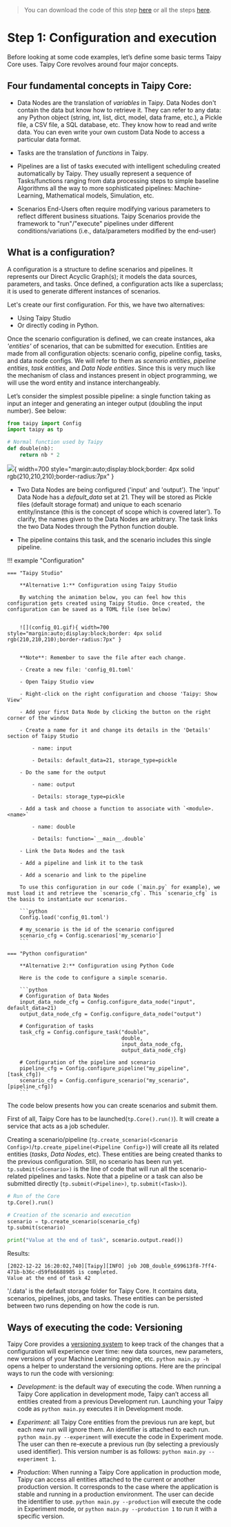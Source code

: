 > You can download the code of this step [here](../src/step_01.py) or all the steps [here](https://github.com/Avaiga/taipy-getting-started-core/tree/develop/src).

# Step 1: Configuration and execution

Before looking at some code examples, let’s define some basic terms Taipy Core uses. Taipy Core revolves around four major concepts.

## Four fundamental concepts in Taipy Core:
- Data Nodes are the translation of _variables_ in Taipy. Data Nodes don't contain the data but know how to retrieve it. They can refer to any data: any Python object (string, int, list, dict, model, data frame, etc.), a Pickle file, a CSV file, a SQL database, etc. They know how to read and write data. You can even write your own custom Data Node to access a particular data format.

- Tasks are the translation of _functions_ in Taipy.

- Pipelines are a list of tasks executed with intelligent scheduling created automatically by Taipy. They usually represent a sequence of Tasks/functions ranging from data processing steps to simple baseline Algorithms all the way to more sophisticated pipelines: Machine-Learning, Mathematical models, Simulation, etc.

- Scenarios End-Users often require modifying various parameters to reflect different business situations. Taipy Scenarios provide the framework to "run"/"execute" pipelines under different conditions/variations (i.e., data/parameters modified by the end-user)


## What is a configuration?

A configuration is a structure to define scenarios and pipelines. It represents our Direct Acyclic Graph(s); it models the data sources, parameters, and tasks. Once defined, a configuration acts like a superclass; it is used to generate different instances of scenarios.


Let's create our first configuration. For this, we have two alternatives:

- Using Taipy Studio
- Or directly coding in Python.

Once the scenario configuration is defined, we can create instances, aka *'entities'* of scenarios, that can be submitted for execution. Entities are made from all configuration objects: scenario config, pipeline config, tasks, and data node configs. We will refer to them as _scenario entities_, _pipeline entities_, _task entities_, and _Data Node entities_. Since this is very much like the mechanism of class and instances present in object programming, we will use the word entity and instance interchangeably. 

Let’s consider the simplest possible pipeline: a single function taking as input an integer and generating an integer output (doubling the input number). See below:


```python
from taipy import Config
import taipy as tp

# Normal function used by Taipy
def double(nb):
    return nb * 2
```

![](config_01.svg){ width=700 style="margin:auto;display:block;border: 4px solid rgb(210,210,210);border-radius:7px" }

- Two Data Nodes are being configured ('input' and 'output'). The 'input' Data Node has a _default_data_ set at 21. They will be stored as Pickle files (default storage format) and unique to each scenario entity/instance (this is the concept of scope which is covered later’). To clarify, the names given to the Data Nodes are arbitrary. The task links the two Data Nodes through the Python function double.

- The pipeline contains this task, and the scenario includes this single pipeline.

!!! example "Configuration"

    === "Taipy Studio"

        **Alternative 1:** Configuration using Taipy Studio

        By watching the animation below, you can feel how this configuration gets created using Taipy Studio. Once created, the configuration can be saved as a TOML file (see below)


        ![](config_01.gif){ width=700 style="margin:auto;display:block;border: 4px solid rgb(210,210,210);border-radius:7px" }


        **Note**: Remember to save the file after each change.
        
        - Create a new file: 'config_01.toml'
        
        - Open Taipy Studio view
        
        - Right-click on the right configuration and choose 'Taipy: Show View'
        
        - Add your first Data Node by clicking the button on the right corner of the window
        
        - Create a name for it and change its details in the 'Details' section of Taipy Studio
        
            - name: input
                
            - Details: default_data=21, storage_type=pickle
                
        - Do the same for the output
        
            - name: output
                
            - Details: storage_type=pickle
                
        - Add a task and choose a function to associate with `<module>.<name>`
        
            - name: double
                
            - Details: function=`__main__.double`
                
        - Link the Data Nodes and the task
        
        - Add a pipeline and link it to the task
        
        - Add a scenario and link to the pipeline

        To use this configuration in our code (`main.py` for example), we must load it and retrieve the `scenario_cfg`. This `scenario_cfg` is the basis to instantiate our scenarios.

        ```python
        Config.load('config_01.toml')

        # my_scenario is the id of the scenario configured
        scenario_cfg = Config.scenarios['my_scenario']
        ```

    === "Python configuration"

        **Alternative 2:** Configuration using Python Code

        Here is the code to configure a simple scenario.

        ```python
        # Configuration of Data Nodes
        input_data_node_cfg = Config.configure_data_node("input", default_data=21)
        output_data_node_cfg = Config.configure_data_node("output")

        # Configuration of tasks
        task_cfg = Config.configure_task("double",
                                         double,
                                         input_data_node_cfg,
                                         output_data_node_cfg)

        # Configuration of the pipeline and scenario
        pipeline_cfg = Config.configure_pipeline("my_pipeline", [task_cfg])
        scenario_cfg = Config.configure_scenario("my_scenario", [pipeline_cfg])
        ```

The code below presents how you can create scenarios and submit them.

First of all, Taipy Core has to be launched(`tp.Core().run()`). It will create a service that acts as a job scheduler.

Creating a scenario/pipeline (`tp.create_scenario(<Scenario Config>)`/`tp.create_pipeline(<Pipeline Config>)`) will create all its related entities (_tasks_, _Data Nodes_, etc). These entities are being created thanks to the previous configuration. Still, no scenario has been run yet. `tp.submit(<Scenario>)` is the line of code that will run all the scenario-related pipelines and tasks. Note that a pipeline or a task can also be submitted directly (`tp.submit(<Pipeline>)`, `tp.submit(<Task>)`).

```python
# Run of the Core
tp.Core().run()

# Creation of the scenario and execution
scenario = tp.create_scenario(scenario_cfg)
tp.submit(scenario)

print("Value at the end of task", scenario.output.read())
```

Results:

```
[2022-12-22 16:20:02,740][Taipy][INFO] job JOB_double_699613f8-7ff4-471b-b36c-d59fb6688905 is completed.
Value at the end of task 42
```    

'/.data' is the default storage folder for Taipy Core. It contains data, scenarios, pipelines, jobs, and tasks. These entities can be persisted between two runs depending on how the code is run.

## Ways of executing the code: Versioning

Taipy Core provides a [versioning system](https://docs.taipy.io/en/latest/manuals/core/versioning/) to keep track of the changes that a configuration will experience over time: new data sources, new parameters, new versions of your Machine Learning engine, etc. `python main.py -h` opens a helper to understand the versioning options. Here are the principal ways to run the code with versioning:

- _Development_: is the default way of executing the code. When running a Taipy Core application in development mode, Taipy can’t access all entities created from a previous Development run. Launching your Taipy code as `python main.py` executes it in Development mode.

- _Experiment_: all Taipy Core entities from the previous run are kept, but each new run will ignore them. An identifier is attached to each run. 
`python main.py --experiment` will execute the code in Experiment mode. The user can then re-execute a previous run (by selecting a previously used identifier). This version number is as follows: `python main.py --experiment 1`.

- _Production_: When running a Taipy Core application in production mode, Taipy can access all entities attached to the current or another production version. It corresponds to the case where the application is stable and running in a production environment. The user can decide the identifier to use. `python main.py --production` will execute the code in Experiment mode, or `python main.py --production 1` to run it with a specific version.
